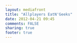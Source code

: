```yaml
---
layout: mediafront
title: "Allplayers EatN'Geeks"
date: 2012-04-21 09:45
comments: FALSE
sharing: true
footer: true
---
```



